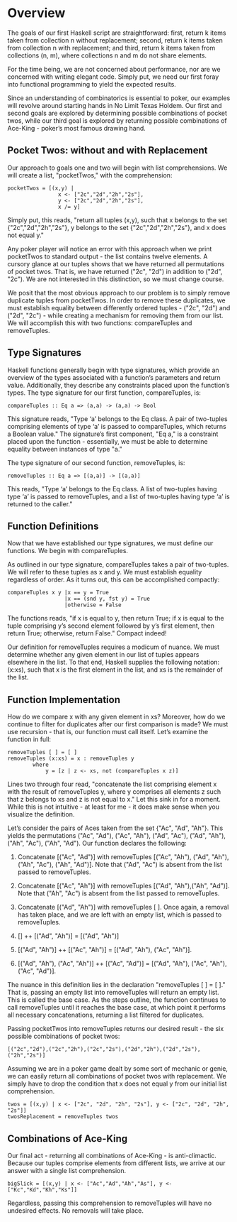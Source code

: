 # Overview

The goals of our first Haskell script are straightforward: first, return k
items taken from collection n without replacement; second, return k items taken
from collection n with replacement; and third, return k items taken from
collections (n, m), where collections n and m do not share elements.

For the time being, we are not concerned about performance, nor are we
concerned with writing elegant code.  Simply put, we need our first foray into 
functional programming to yield the expected results.
 
Since an understanding of combinatorics is essential to poker, our examples 
will revolve around starting hands in No Limit Texas Holdem.  Our first and
second goals  are explored by determining possible combinations of pocket twos,
while our third goal is explored by returning possible combinations of Ace-King
\- poker’s most famous drawing hand.

## Pocket Twos:  without and with Replacement

Our approach to goals one and two will begin with list comprehensions.  We will
create a list, "pocketTwos," with the comprehension:

```
pocketTwos = [(x,y) | 
                x <- ["2c","2d","2h","2s"], 
                y <- ["2c","2d","2h","2s"], 
                x /= y]
```

Simply put, this reads, "return all tuples (x,y), such that x belongs to the 
set {"2c","2d","2h","2s"}, y belongs to the set {"2c","2d","2h","2s"}, and x
does not equal y."
  
Any poker player will notice an error with this approach when we print
pocketTwos to standard output - the list contains twelve elements.  A cursory
glance at our tuples shows that we have returned all permutations of pocket
twos.  That is, we have returned ("2c", "2d") in addition to ("2d", "2c").  We
are not interested in this distinction, so we must change course.
  
We posit that the most obvious approach to our problem is to simply remove 
duplicate tuples from pocketTwos.  In order to remove these duplicates, we must 
establish equality between differently ordered tuples - ("2c", "2d") and ("2d", 
"2c") - while creating a mechanism for removing them from our list.  We will
accomplish this with two functions: compareTuples and removeTuples.

## Type Signatures

Haskell functions generally begin with type signatures, which provide an
overview of the types associated with a function’s parameters and  return
value.  Additionally, they describe any constraints placed upon the function’s
types.   The type signature for our first function, compareTuples, is:

```
compareTuples :: Eq a => (a,a) -> (a,a) -> Bool
```

This signature reads, "Type ‘a’ belongs to the Eq class.  A pair of two-tuples
comprising elements of type ‘a’ is passed to compareTuples, which returns a
Boolean value."  The signature’s first component, "Eq a," is a constraint
placed upon the function - essentially, we must be able to determine equality
between instances of type "a."

The type signature of our second function, removeTuples, is:

```
removeTuples :: Eq a => [(a,a)] -> [(a,a)]
```

This reads, "Type ‘a’ belongs to the Eq class.  A list of two-tuples having
type ‘a’ is passed to removeTuples, and a list of two-tuples having type ‘a’ is
returned to the caller."
  
## Function Definitions

Now that we have established our type signatures, we must define our functions.  We begin with 
compareTuples.

As outlined in our type signature, compareTuples takes a pair of two-tuples.  We will refer to these 
tuples as x and y.  We must establish equality regardless of order.   As it turns out, this can be 
accomplished compactly:

```
compareTuples x y |x == y = True
				  |x == (snd y, fst y) = True
				  |otherwise = False
```

The functions reads, "if x is equal to y, then return True; if x is equal to the tuple comprising y’s 
second element followed by y’s first element,  then return True; otherwise, return False."  Compact 
indeed!

Our definition for removeTuples requires a modicum of nuance.  We must determine whether any given 
element in our list of tuples appears elsewhere in the list.  To that end, Haskell supplies the
following notation: (x:xs), such that x is the first element in the list, and xs is the remainder of 
the list.

## Function Implementation

How do we compare x with any given element in xs?  Moreover, how do we continue
to filter for duplicates after our first comparison is made?  We must use
recursion - that is, our function must call itself.  Let’s examine the function
in full:

```
removeTuples [ ] = [ ]
removeTuples (x:xs) = x : removeTuples y
		where
    		y = [z | z <- xs, not (compareTuples x z)]
```

Lines two through four read, "concatenate the list comprising element x with the
result of removeTuples y, where y comprises all elements z such that z belongs
to xs and z is not equal to x."  Let this sink in for a moment.  While this is
not intuitive - at least for me - it does make sense when you visualize the
definition. 
 
Let’s consider the pairs of Aces taken from the set {"Ac", "Ad", "Ah"}.  This
yields the permutations ("Ac", "Ad"), ("Ac", "Ah"), ("Ad", "Ac"), ("Ad", "Ah"),
("Ah", "Ac"), ("Ah", "Ad").  Our function declares the following:

1.	Concatenate [("Ac", "Ad")] with removeTuples [("Ac", "Ah"), ("Ad", "Ah"),
("Ah", "Ac"), ("Ah", "Ad")].  Note that ("Ad", "Ac") is absent from the list
passed to removeTuples.

2.	Concatenate [("Ac", "Ah")] with removeTuples [("Ad", "Ah"),("Ah", "Ad")].
Note that ("Ah", "Ac") is absent from the list passed to removeTuples.

3.	Concatenate [("Ad", "Ah")] with removeTuples [ ].  Once again, a removal
has taken place, and we are left with an empty list, which is passed to
removeTuples.

4.	\[\] ++ [("Ad", "Ah")] = [("Ad", "Ah")]

5.	[("Ad", "Ah")] ++ [("Ac", "Ah")] = [("Ad", "Ah"), ("Ac", "Ah")].

6.	[("Ad", "Ah"), ("Ac", "Ah")] ++ [("Ac", "Ad")] = [("Ad", "Ah"), ("Ac", "Ah"),
("Ac", "Ad")].


The nuance  in this definition lies in the declaration "removeTuples [ ] = [ ]."
That is, passing an empty list into removeTuples will return an empty list.
This is called the base case.  As the steps outline, the function continues to
call removeTuples until it reaches the base case, at which point it performs
all necessary concatenations, returning a list filtered for duplicates.

Passing pocketTwos into removeTuples returns our desired result - the six
possible combinations of pocket twos:

```
[("2c","2d"),("2c","2h"),("2c","2s"),("2d","2h"),("2d","2s"),("2h","2s")]
```

Assuming we are in a poker game dealt by some sort of mechanic or genie, we can
easily return all combinations of pocket twos with replacement.  We simply have
to drop the condition that x does not equal y from our initial list
comprehension.

```
twos = [(x,y) | x <- ["2c", "2d", "2h", "2s"], y <- ["2c", "2d", "2h", "2s"]]
twosReplacement = removeTuples twos
```

## Combinations of Ace-King

Our final act - returning all combinations of Ace-King - is anti-climactic.
Because our tuples comprise elements from different lists, we arrive at our
answer with a single list comprehension.

```
bigSlick = [(x,y) | x <- ["Ac","Ad","Ah","As"], y <- ["Kc","Kd","Kh","Ks"]]
```

Regardless, passing this comprehension to removeTuples will have no undesired
effects.  No removals will take place.


